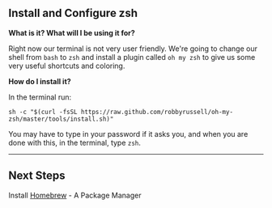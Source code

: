 ## Install and Configure zsh

**What is it? What will I be using it for?**

Right now our terminal is not very user friendly. We're going to change our shell from `bash` to `zsh` and install a plugin called `oh my zsh` to give us some very useful shortcuts and coloring.

**How do I install it?**

In the terminal run:

`sh -c "$(curl -fsSL https://raw.github.com/robbyrussell/oh-my-zsh/master/tools/install.sh)"`

You may have to type in your password if it asks you, and when you are done with this, in the terminal, type `zsh`.

---

## Next Steps

Install [Homebrew](../Homebrew.md) - A Package Manager
